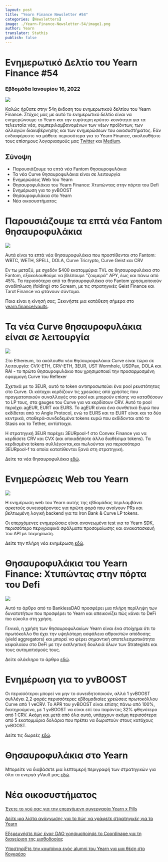 ```yaml
---
layout: post
title: "Yearn Finance Newsletter #54"
categories: [Newsletters]
image: ./Yearn-Finance-Newsletter-54/image1.png
author: Yearn
translator: Stathis
publish: false
---
```


# Ενημερωτικό Δελτίο του Yearn Finance #54

### Εβδομάδα Ιανουρίου 16, 2022

![](image1.png)

Καλώς ήρθατε στην 54η έκδοση του ενημερωτικού δελτίου του Yearn Finance. Στόχος μας με αυτό το ενημερωτικό δελτίο είναι να ενημερώνουμε το Yearn και την ευρύτερη κρύπτο-κοινότητα για τα τελευταία νέα, συμπεριλαμβανομένων των νέων προϊόντων, των αλλαγών διακυβέρνησης και των ενημερώσεων του οικοσυστήματος. Εάν ενδιαφέρεστε να μάθετε περισσότερα για το Yearn Finance, ακολουθήστε τους επίσημους λογαριασμούς μας [Twitter](https://twitter.com/iearnfinance) και [Medium](https://medium.com/iearn).

## Σύνοψη

- Παρουσιάζουμε τα επτά νέα Fantom θησαυροφυλάκια
- Τα νέα Curve θησαυροφυλάκια είναι σε λειτουργία
- Ενημερώσεις Web του Yearn
- Θησαυροφυλάκια του Yearn Finance: Χτυπώντας στην πόρτα του Defi
- Ενημέρωση για το yvBOOST
- Θησαυροφυλάκια στο Yearn
- Νέα οικοσυστήματος

# Παρουσιάζουμε τα επτά νέα Fantom θησαυροφυλάκια

![](image2.png)

Αυτά είναι τα επτά νέα θησαυροφυλάκια που προστίθενται στο Fantom: WBTC, WETH, SPELL, DOLA, Curve Tricrypto, Curve Geist και CRV

Εν τω μεταξύ, με σχεδόν $400 εκατομμύρια TVL σε θησαυροφυλάκια στο Fantom, εξακολουθούμε να βλέπουμε "ζουμερά" APY, έως και πάνω από 45%. Τα περισσότερα από τα θησαυροφυλάκια στο Fantom χρησιμοποιούν αναδίπλωση (folding) στο Scream, με τις στρατηγικές Geist Finance και Tarot Finance να φτάνουν σύντομα.

Ποια είναι η κίνησή σας; Ξεκινήστε μια κατάθεση σήμερα στο [yearn.finance/vaults](https://yearn.finance/vaults).

# Τα νέα Curve θησαυροφυλάκια είναι σε λειτουργία

![](image3.png)

Στο Ethereum, τα ακόλουθα νέα θησαυροφυλάκια Curve είναι τώρα σε λειτουργία: CVX-ETH, CRV-ETH, 3EUR, UST Wormhole, USDPax, DOLA και RAI - το πρώτο θησαυροφυλάκιο που χρησιμοποιεί την προσαρμοσμένη εφαρμογή Curve του Reflexer

Σχετικά με το 3EUR, αυτό το token αντιπροσωπεύει ένα pool ρευστότητας στο Curve. Οι κάτοχοι κερδίζουν τις χρεώσεις από χρήστες που πραγματοποιούν συναλλαγές στο pool και μπορούν επίσης να καταθέσουν το LP τους, στα gauges του Curve για να κερδίσουν CRV. Αυτό το pool περιέχει agEUR, EURT και EURS. Το agEUR είναι ένα συνθετικό Ευρώ που εκδίδεται από το Angle Protocol, ενώ το EURS και το EURT είναι και τα δύο κεντρικά, σταθερά-συνδεδεμένα tokens ευρώ που εκδίδονται από τo Stasis και το Tether, αντίστοιχα.

Η στρατηγική 3EUR παρέχει 3EURpool-f στο Convex Finance για να κερδίσετε CRV και CVX (και οποιαδήποτε άλλα διαθέσιμα tokens). Τα κερδισμένα tokens συλλέγονται,και πωλούνται για περισσότερα 3EURpool-f τα οποία κατατίθενται ξανά στη στρατηγική.

Δείτε τα νέα θησαυροφυλάκια [εδώ](https://yearn.finance/#/vaults).

# Ενημερώσεις Web του Yearn

![](image4.png)

Η ενημέρωση web του Yearn αυτής της εβδομάδας περιλαμβάνει αρκετούς συνεισφέροντες για πρώτη φορά που ανοίγουν PRs και βελτιωμένη λογική backend για τα Iron Bank & Curve LP tokens.

Οι επερχόμενες ενημερώσεις είναι ανανεωμένα test για το Yearn SDK, περισσότερο περιγραφικά σφάλματα προσομοίωσης και ανακατασκευή του API με τεκμηρίωση.

Δείτε την πλήρη νέα ενημέρωση [εδώ](https://yearnweb.substack.com/p/yearn-web-engineering-update).

# Θησαυροφυλάκια του Yearn Finance: Χτυπώντας στην πόρτα του Defi

![](image5.png)

Αυτό το άρθρο από το BanklessDAO προσφέρει μια πλήρη περίληψη των δυνατοτήτων που προσφέρει το Yearn και απεικονίζει πώς κάνει το DeFi πιο εύκολο στη χρήση.

Γενικά, η χρήση των θησαυροφυλακίων Yearn είναι ένα στοίχημα ότι το πρωτόκολλο θα έχει την υψηλότερη ασφάλεια αθροιστών απόδοσης (yield aggregators) και μπορεί να φέρει σημαντική αποτελεσματικότητα κεφαλαίου στο DeFi με την εκπληκτική δουλειά όλων των Strategists και τους αυτοματισμούς τους.

Δείτε ολόκληρο το άρθρο [εδώ](https://medium.com/bankless-dao/yearn-finance-vaults-knockin-on-defi-s-door-f5e9f56f669a).

# Ενημέρωση για το yvBOOST

Οι περισσότεροι μπορεί να μην το συνειδητοποιούν, αλλά 1 yvBOOST συλλέγει 2,2 φορές περισσότερες εβδομαδιαίες χρεώσεις πρωτοκόλλου Curve από 1 veCRV. Το APR του yvBOOST είναι επίσης πάνω από 100%, διατηρούμενο, με 1 yvBOOST να είναι επί του παρόντος 32% φθηνότερο από 1 CRV. Ακόμη και μετά από όλα αυτά, υπάρχουν ακόμη περισσότερα από 5 εκατομμύρια δολάρια που πρέπει να δωριστούν στους κατόχους yvBOOST.

Δείτε τις δωρεές [εδώ](https://etherscan.io/address/0xdf270b48829e0f05211f3a33e5dc0a84f7247fbe).

# Θησαυροφυλάκια στο Yearn

Μπορείτε να διαβάσετε μια λεπτομερή περιγραφή των στρατηγικών για όλα τα ενεργά yVault μας [εδώ](https://medium.com/yearn-state-of-the-vaults/the-vaults-at-yearn-9237905ffed3).

# Νέα οικοσυστήματος

[Έχετε το νού σας για την επερχόμενη συνεργασία Yearn x Pills](https://twitter.com/bantg/status/1482764820265029633)

[Δείτε μια λίστα ανάγνωσης για το πώς να γράφετε στρατηγικές για το Yearn](https://twitter.com/sjkelleyjr/status/1481664381054177281)

[Εξερευνήστε πώς ένας DAO χρησιμοποίησε τo Coordinape για τη διαχείριση της μισθοδοσίας](https://twitter.com/jkey_eth/status/1479642151730356226)

[Υποστηρίξτε την καμπάνια ενός alumni του Yearn για μια θέση στο Κογκρέσο](https://twitter.com/mattdwest/status/1481083902580166656)

